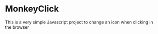 # MonkeyClick
This is a very simple Javascript project to change an icon when clicking in the browser
